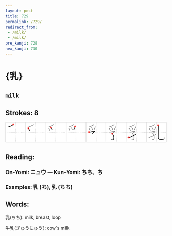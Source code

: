 ```yaml
---
layout: post
title: 729
permalink: /729/
redirect_from:
 - /milk/
 - /milk/
pre_kanji: 728
nex_kanji: 730
---
```


# {乳}

## `milk`

## Strokes: 8

<div class="stroke"><img src="../images/E4B9B3.png" /></div>

## Reading:

### On-Yomi: ニュウ &mdash; Kun-Yomi: ちち、ち

### Examples: 乳 (ち), 乳 (ちち)

## Words:

乳(ちち): milk, breast, loop

牛乳(ぎゅうにゅう): cow´s milk
